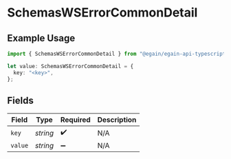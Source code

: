 # SchemasWSErrorCommonDetail

## Example Usage

```typescript
import { SchemasWSErrorCommonDetail } from "@egain/egain-api-typescript/models";

let value: SchemasWSErrorCommonDetail = {
  key: "<key>",
};
```

## Fields

| Field              | Type               | Required           | Description        |
| ------------------ | ------------------ | ------------------ | ------------------ |
| `key`              | *string*           | :heavy_check_mark: | N/A                |
| `value`            | *string*           | :heavy_minus_sign: | N/A                |